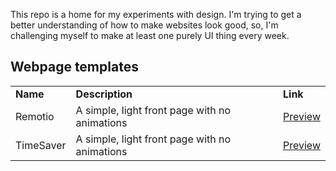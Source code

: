 This repo is a home for my experiments with design. I'm trying to get a better understanding of how to make websites look good, so, I'm challenging myself to make at least one purely UI thing every week. 

## Webpage templates

<table>
    <tr>
        <td>
            <b>Name</b>
        </td>
        <td>
            <b>Description</b>
        </td>
        <td>
            <b>Link</b>
        </td>
    </tr>
    <tr>
        <td>
            Remotio
        </td>
        <td>
            A simple, light front page with no animations
        </td>
        <td>
            <a href="https://designs.aitchisonsoft.co.uk/Remotio">Preview</a>
        </td>
    </tr>
        <tr>
        <td>
            TimeSaver
        </td>
        <td>
            A simple, light front page with no animations
        </td>
        <td>
            <a href="https://designs.aitchisonsoft.co.uk/TimeSaver">Preview</a>
        </td>
    </tr>
</table>